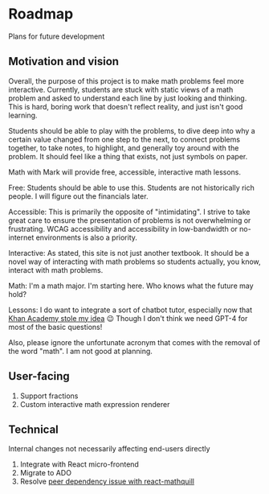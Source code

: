 # Roadmap

Plans for future development

## Motivation and vision

Overall, the purpose of this project is to make math problems feel more interactive. Currently, students are stuck with static views of a math problem and asked to understand each line by just looking and thinking. This is hard, boring work that doesn't reflect reality, and just isn't good learning.

Students should be able to play with the problems, to dive deep into why a certain value changed from one step to the next, to connect problems together, to take notes, to highlight, and generally toy around with the problem. It should feel like a thing that exists, not just symbols on paper.

Math with Mark will provide free, accessible, interactive math lessons.

Free: Students should be able to use this. Students are not historically rich people. I will figure out the financials later.

Accessible: This is primarily the opposite of "intimidating". I strive to take great care to ensure the presentation of problems is not overwhelming or frustrating. WCAG accessibility and accessibility in low-bandwidth or no-internet environments is also a priority.

Interactive: As stated, this site is not just another textbook. It should be a novel way of interacting with math problems so students actually, you know, interact with math problems.

Math: I'm a math major. I'm starting here. Who knows what the future may hold?

Lessons: I do want to integrate a sort of chatbot tutor, especially now that [Khan Academy stole my idea](https://openai.com/customer-stories/khan-academy) 😉 Though I don't think we need GPT-4 for most of the basic questions!

Also, please ignore the unfortunate acronym that comes with the removal of the word "math". I am not good at planning.

## User-facing

1. Support fractions
1. Custom interactive math expression renderer

## Technical

Internal changes not necessarily affecting end-users directly

1. Integrate with React micro-frontend
1. Migrate to ADO
1. Resolve [peer dependency issue with react-mathquill](https://github.com/viktorstrate/react-mathquill/issues/55)
